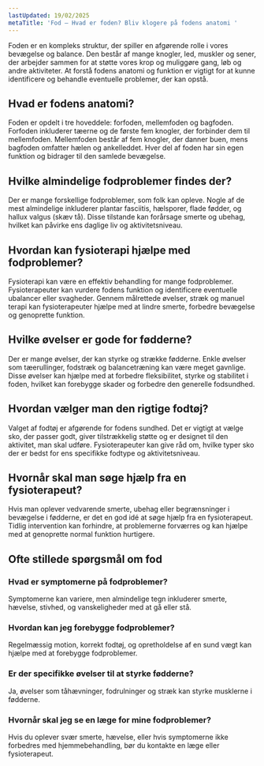 ```yaml
---
lastUpdated: 19/02/2025
metaTitle: 'Fod – Hvad er foden? Bliv klogere på fodens anatomi '
---
```


Foden er en kompleks struktur, der spiller en afgørende rolle i vores bevægelse og balance. Den består af mange knogler, led, muskler og sener, der arbejder sammen for at støtte vores krop og muliggøre gang, løb og andre aktiviteter. At forstå fodens anatomi og funktion er vigtigt for at kunne identificere og behandle eventuelle problemer, der kan opstå.

## Hvad er fodens anatomi?

Foden er opdelt i tre hoveddele: forfoden, mellemfoden og bagfoden. Forfoden inkluderer tæerne og de første fem knogler, der forbinder dem til mellemfoden. Mellemfoden består af fem knogler, der danner buen, mens bagfoden omfatter hælen og ankelleddet. Hver del af foden har sin egen funktion og bidrager til den samlede bevægelse.

## Hvilke almindelige fodproblemer findes der?

Der er mange forskellige fodproblemer, som folk kan opleve. Nogle af de mest almindelige inkluderer plantar fasciitis, hælsporer, flade fødder, og hallux valgus (skæv tå). Disse tilstande kan forårsage smerte og ubehag, hvilket kan påvirke ens daglige liv og aktivitetsniveau.

## Hvordan kan fysioterapi hjælpe med fodproblemer?

Fysioterapi kan være en effektiv behandling for mange fodproblemer. Fysioterapeuter kan vurdere fodens funktion og identificere eventuelle ubalancer eller svagheder. Gennem målrettede øvelser, stræk og manuel terapi kan fysioterapeuter hjælpe med at lindre smerte, forbedre bevægelse og genoprette funktion.

## Hvilke øvelser er gode for fødderne?

Der er mange øvelser, der kan styrke og strække fødderne. Enkle øvelser som tæerullinger, fodstræk og balancetræning kan være meget gavnlige. Disse øvelser kan hjælpe med at forbedre fleksibilitet, styrke og stabilitet i foden, hvilket kan forebygge skader og forbedre den generelle fodsundhed.

## Hvordan vælger man den rigtige fodtøj?

Valget af fodtøj er afgørende for fodens sundhed. Det er vigtigt at vælge sko, der passer godt, giver tilstrækkelig støtte og er designet til den aktivitet, man skal udføre. Fysioterapeuter kan give råd om, hvilke typer sko der er bedst for ens specifikke fodtype og aktivitetsniveau.

## Hvornår skal man søge hjælp fra en fysioterapeut?

Hvis man oplever vedvarende smerte, ubehag eller begrænsninger i bevægelse i fødderne, er det en god idé at søge hjælp fra en fysioterapeut. Tidlig intervention kan forhindre, at problemerne forværres og kan hjælpe med at genoprette normal funktion hurtigere.

## Ofte stillede spørgsmål om fod

### Hvad er symptomerne på fodproblemer?

Symptomerne kan variere, men almindelige tegn inkluderer smerte, hævelse, stivhed, og vanskeligheder med at gå eller stå.

### Hvordan kan jeg forebygge fodproblemer?

Regelmæssig motion, korrekt fodtøj, og opretholdelse af en sund vægt kan hjælpe med at forebygge fodproblemer.

### Er der specifikke øvelser til at styrke fødderne?

Ja, øvelser som tåhævninger, fodrulninger og stræk kan styrke musklerne i fødderne.

### Hvornår skal jeg se en læge for mine fodproblemer?

Hvis du oplever svær smerte, hævelse, eller hvis symptomerne ikke forbedres med hjemmebehandling, bør du kontakte en læge eller fysioterapeut.
